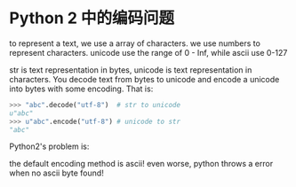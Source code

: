 # Python 2 中的编码问题

<!--
ID: ec283269-b199-4d2e-aaf9-067004afa10c
Status: draft
Date: 2017-05-30T02:59:00
Modified: 2020-05-16T11:57:56
wp_id: 633
-->

to represent a text, we use a array of characters. we use numbers to represent characters. unicode use the range of 0 - Inf, while ascii use 0-127

str is text representation in bytes, unicode is text representation in characters.
You decode text from bytes to unicode and encode a unicode into bytes with some encoding.
That is:

```py
>>> "abc".decode("utf-8")  # str to unicode
u"abc"
>>> u"abc".encode("utf-8") # unicode to str
"abc" 
```

Python2's problem is:

the default encoding method is ascii! even worse, python throws a error when no ascii byte found!
